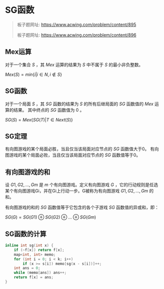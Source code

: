 # SG函数

> 板子题网址: https://www.acwing.com/problem/content/895
>
> 板子题网址: https://www.acwing.com/problem/content/896

## Mex运算

对于一个集合 $S$ ，其 $Mex$ 运算的结果为 $S$ 中不属于 $S$ 的最小非负整数。

$Mex(S)=min\{i|i\in N,i\notin S\}$

## SG函数

对于一个局面 $S$ ，其 $SG$ 函数的结果为 $S$ 的所有后继局面的 $SG$ 函数值的 $Mex$ 运算的结果。
其中终点的 $SG$ 函数值为 $0$ 。

$SG(S)=Mex\{SG(T)|T\in Next(S)\}$

## SG定理

有向图游戏的某个局面必胜，当且仅当该局面对应节点的 $SG$ 函数值大于0。
有向图游戏的某个局面必败，当且仅当该局面对应节点的 $SG$ 函数值等于0。

## 有向图游戏的和

设 $G1, G2, \dots, Gm$ 是 $m$ 个有向图游戏。定义有向图游戏 $G$ ，它的行动规则是任选某个有向图游戏Gi，并在Gi上行动一步。G被称为有向图游戏 $G1, G2, \dots, Gm$ 的和。

有向图游戏的和的 $SG$ 函数值等于它包含的各个子游戏 $SG$ 函数值的异或和，即：

$SG(G) = SG(G1) \oplus SG(G2) \oplus \dots \oplus SG(Gm)$

## SG函数的计算

```cpp
inline int sg(int x) {
    if (~f[x]) return f[x];
    map<int, int> memo;
    for (int i = 0; i < k; i++)
        if (x >= s[i]) memo[sg(x - s[i])]++;
    int ans = 0;
    while (memo[ans]) ans++;
    return f[x] = ans;
}
```
